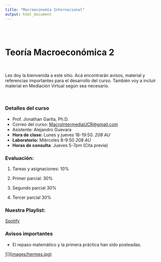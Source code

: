 ```yaml
---
title: "Macroeconomía Internacional"
output: html_document
---
```


<style type="text/css">
.title {
  display: none;
}

#getting-started img {
  margin-right: 10px;
}

</style>

<div class="row" style="padding-top: 30px;">
<div class="col-sm-6">


# **Teoría Macroeconómica 2**
<br>

Les doy la bienvenida a este sitio. Acá encontrarán avisos, material y referencias importantes para el desarrollo del curso. También voy a incluir material en Mediación Virtual según sea necesario. 

<br>

### Detalles del curso
* Prof. Jonathan Garita, Ph.D.
* Correo del curso: MacroIntermediaUCR@gmail.com
* Asistente: Alejandro Guevara
* **Hora de clase:** Lunes y jueves 18-19:50. *208 AU*
* **Laboratorio:** Miércoles 8-9:50 *208 AU*
* **Horas de consulta**: Jueves 5-7pm (Cita previa)

### Evaluación:

1. Tareas y asignaciones: 10%

2. Primer parcial: 30%

3. Segundo parcial 30%

3. Tercer parcial 30%


### Nuestra Playlist:

[Spotify](https://open.spotify.com/playlist/2dZXJ3b5wtP0Et0q6H1Wfs?si=6dc78162902f4e87)


### Avisos importantes

* El repaso matemático y la primera práctica han sido posteadas.

</div>
<div class="col-sm-6">


<a href = "https://sites.google.com/site/matthiaskehrig/hermes">
![](images/hermes.jpg)


</a>
</div>
